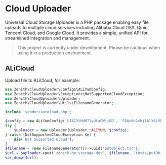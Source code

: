 # Cloud Uploader 

Universal Cloud Storage Uploader is a PHP package enabling easy file uploads to multiple cloud services including Alibaba Cloud OSS, Qiniu, Tencent Cloud, and Google Cloud. It provides a simple, unified API for streamlined integration and management.

> This project is currently under development. Please be cautious when using it in a production environment.

## ALiCloud

Upload file to ALiCloud, for example:

```php
use Zenith\CloudUploader\Configs\ALiYunConfig;
use Zenith\CloudUploader\Exceptions\NotSupportedCloudException;
use Zenith\CloudUploader\Uploader;
use Zenith\CloudUploader\Utils\FilenameGenerator;

include 'vendor/autoload.php';

$config = new ALiYunConfig('LTAI5tMdM71yUtaGWji8D', 'F8Ar0n2chj1AlY6LVkojjlnjDw', 'oss-cn-hangzhou.aliyuncs.com');
try {
    $uploader = new Uploader(Uploader::ALIYUN, $config);
} catch (NotSupportedCloudException $e) {
    die('Not Supported Cloud');
}
$filename = (new FilenameGenerator())->uuid('putObject.txt');
$url = $uploader->put('zenith-he-storage-dev', $filename, 'tests/putObject.txt');
var_dump($url);
```